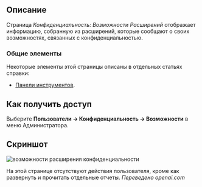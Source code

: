 <!-- Filename: Help4.x:Privacy:_Extension_Capabilities / Display title: Конфиденциальность: Возможности расширения  -->

## Описание

Страница *Конфиденциальность: Возможности Расширений* отображает информацию, собранную из расширений, которые сообщают о своих возможностях, связанных с конфиденциальностью.

### Общие элементы

Некоторые элементы этой страницы описаны в отдельных статьях справки:

* [Панели инструментов](jdocmanual?article=help/common-elements/toolbars).

## Как получить доступ

Выберите **Пользователи → Конфиденциальность → Возможности** в меню Администратора.

## Скриншот

![возможности расширения конфиденциальности](../../../ru/images/privacy/privacy-capabilities.png)

На этой странице отсутствуют действия пользователя, кроме как развернуть и прочитать отдельные отчеты.
*Переведено openai.com*


